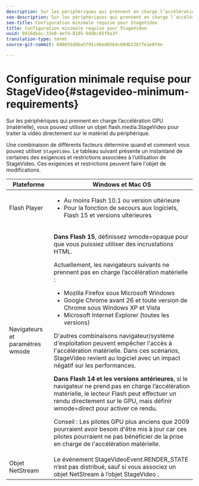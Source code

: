 ```yaml
---
description: Sur les périphériques qui prennent en charge l’accélération GPU (matérielle), vous pouvez utiliser un objet flash.media.StageVideo pour traiter la vidéo directement sur le matériel du périphérique.
seo-description: Sur les périphériques qui prennent en charge l’accélération GPU (matérielle), vous pouvez utiliser un objet flash.media.StageVideo pour traiter la vidéo directement sur le matériel du périphérique.
seo-title: Configuration minimale requise pour StageVideo
title: Configuration minimale requise pour StageVideo
uuid: 8916dbac-33e0-4efd-8105-9ddbc85f0a3f
translation-type: tm+mt
source-git-commit: 040655d8ba5f91c98ed0584c08db226ffe1e0f4e

---
```



# Configuration minimale requise pour StageVideo{#stagevideo-minimum-requirements}

Sur les périphériques qui prennent en charge l’accélération GPU (matérielle), vous pouvez utiliser un objet flash.media.StageVideo pour traiter la vidéo directement sur le matériel du périphérique.

<!--<a id="section_64DDAA8DB215493E8A7CA6636819D350"></a>-->

Une combinaison de différents facteurs détermine quand et comment vous pouvez utiliser `StageVideo`. Le tableau suivant présente un instantané de certaines des exigences et restrictions associées à l’utilisation de StageVideo. Ces exigences et restrictions peuvent faire l&#39;objet de modifications.

<table id="table_882F4462A5AE47E28A60A39D112164A7"> 
 <thead> 
  <tr> 
   <th colname="col1" class="entry"> Plateforme </th> 
   <th colname="col2" class="entry"> Windows et Mac OS </th> 
  </tr>
 </thead>
 <tbody> 
  <tr> 
   <td colname="col1"> Flash Player </td> 
   <td colname="col2"> 
    <ul id="ul_s42_lm2_jp"> 
     <li id="li_308FA9EC206B437A9EE04C29F9480B73">Au moins Flash 10.1 ou version ultérieure </li> 
     <li id="li_5898EDB0D12A43389076BCC7F4A27A0A">Pour la fonction de secours aux logiciels, Flash 15 et versions ultérieures </li> 
    </ul> </td> 
  </tr> 
  <tr> 
   <td colname="col1">Navigateurs et paramètres <span class="codeph"> wmode</span> </td> 
   <td colname="col2"> <p><b>Dans Flash 15</b>, définissez <span class="codeph"> wmode=opaque</span> pour que vous puissiez utiliser des incrustations HTML. </p> <p>Actuellement, les navigateurs suivants ne prennent pas en charge l’accélération matérielle : 
     <ul id="ul_frv_ykf_jp"> 
      <li id="li_3D407A61FEE042A9B85A6EFACA6D7719">Mozilla Firefox sous Microsoft Windows </li> 
      <li id="li_39B85AC352564DA8B86EA826638F1F4B">Google Chrome avant 26 et toute version de Chrome sous Windows XP et Vista </li> 
      <li id="li_0042BA6070C849E6B7C4B4BF4333F712">Microsoft Internet Explorer (toutes les versions) </li> 
     </ul>D'autres combinaisons navigateur/système d'exploitation peuvent empêcher l'accès à l'accélération matérielle. Dans ces scénarios, <span class="codeph"> StageVideo</span> revient au logiciel avec un impact négatif sur les performances. </p> <p><b>Dans Flash 14 et les versions antérieures</b>, si le navigateur ne prend pas en charge l’accélération matérielle, le lecteur Flash peut effectuer un rendu directement sur le GPU, mais définir <span class="codeph"> wmode=direct</span> pour activer ce rendu. <p>Conseil :  Les pilotes GPU plus anciens que 2009 pourraient avoir besoin d'être mis à jour car ces pilotes pourraient ne pas bénéficier de la prise en charge de l'accélération matérielle. </p> </p> </td> 
  </tr> 
  <tr> 
   <td colname="col1"> Objet NetStream </td> 
   <td colname="col2">Le événement <span class="codeph"> StageVideoEvent.RENDER_STATE</span> n’est pas distribué, sauf si vous associez un objet <span class="codeph"> NetStream</span> à l’objet <span class="codeph"> StageVideo</span> . </td> 
  </tr> 
 </tbody> 
</table>

